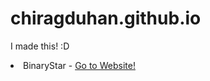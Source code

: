 # chiragduhan.github.io
I made this! :D 
<li>BinaryStar - <a href="https://binarystar.me/" class="button">Go to Website!</a></li>
